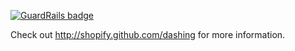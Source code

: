 
[![GuardRails badge](https://badges.production.guardrails.io/moul/homeboard.svg)](https://www.guardrails.io)

Check out http://shopify.github.com/dashing for more information.
